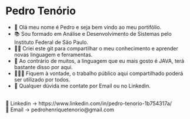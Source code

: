 <h1 align="left">
<br>
Pedro Tenório
</h1>

- 👋 Olá meu nome é Pedro e seja bem vindo ao meu portifólio. 
- 📚 Sou formado em Análise e Desenvolvimento de Sistemas pelo Instituto Federal de São Paulo.
- 🐱‍🏍 Criei este git para compartilhar o meu conhecimento e aprender novas linguagem e ferramentas.
- 🌱 Ao contrário de muitos, a linguagem que eu mais gosto é JAVA, terá bastante disso por aqui.
- 🙆🏻‍♂️ Fiquem à vontade, o trabalho público aqui compartilhado poderá ser utilizado por todos.
- 🧾 Qualquer dúvida me contate por Email ou no Linkedin.
</br>
📱 Linkedin -> https://www.linkedin.com/in/pedro-tenorio-1b754317a/ </br>
📩 Email -> pedrohenriquetenorio@gmail.com
